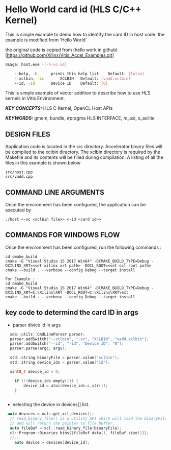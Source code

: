 Hello World card id (HLS C/C++ Kernel)
======================
This is simple example to demo how to identify the card ID in host code. the example is modified from 'Hello World'

the original code is copied from (hello work in github)[https://github.com/Xilinx/Vitis_Accel_Examples.git]

```bash
Usage: host.exe -[-h-xc-id]

	--help, -h		prints this help list	 Default: [false]
	--xclbin, -xc		XCLBIN	 Default: [vadd.xclbin]
	--id, -id		Device ID	 Default: [0]

```

This is simple example of vector addition to describe how to use HLS kernels in Vitis Environment.

***KEY CONCEPTS:*** HLS C Kernel, OpenCL Host APIs

***KEYWORDS:*** gmem, bundle, #pragma HLS INTERFACE, m_axi, s_axilite

##  DESIGN FILES
Application code is located in the src directory. Accelerator binary files will be compiled to the xclbin directory. The xclbin directory is required by the Makefile and its contents will be filled during compilation. A listing of all the files in this example is shown below

```
src/host.cpp
src/vadd.cpp
```

##  COMMAND LINE ARGUMENTS
Once the environment has been configured, the application can be executed by
```
./host <-xc <xclbin file>> <-id <card id>>
```

##  COMMANDS FOR WINDOWS FLOW
Once the environment has been configured, run the following commands : 
```
cd cmake_build
cmake -G "Visual Studio 15 2017 Win64" -DCMAKE_BUILD_TYPE=Debug -DXILINX_XRT=<set xilinx xrt path> -DOCL_ROOT=<set ocl root path>
cmake --build . --verbose --config Debug --target install

For Example : 
cd cmake_build
cmake -G "Visual Studio 15 2017 Win64" -DCMAKE_BUILD_TYPE=Debug -DXILINX_XRT=C:\Xilinx\XRT -DOCL_ROOT=C:\Xilinx\XRT\ext
cmake --build . --verbose --config Debug --target install
```

## key code to determind the card ID in args

* parser divice id in args
```C
  sda::utils::CmdLineParser parser;
  parser.addSwitch("--xclbin", "-xc", "XCLBIN", "vadd.xclbin");
  parser.addSwitch("--id", "-id", "Device ID", "0");
  parser.parse(argc, argv);

  std::string binaryFile = parser.value("xclbin");
  std::string device_ids = parser.value("id");

  uint8_t device_id = 0;

    if (!(device_ids.empty())) {
        device_id = atoi(device_ids.c_str());
    }



```

* selecting the device in devices[] list.

```C
 auto devices = xcl::get_xil_devices();
  // read_binary_file() is a utility API which will load the binaryFile
  // and will return the pointer to file buffer.
  auto fileBuf = xcl::read_binary_file(binaryFile);
  cl::Program::Binaries bins{{fileBuf.data(), fileBuf.size()}};
  //...
    auto device = devices[device_id];

```
